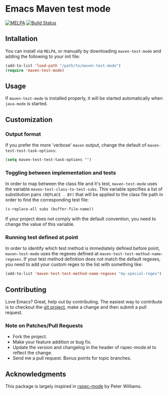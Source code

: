 # Emacs Maven test mode
[![MELPA](http://melpa.org/packages/maven-test-mode-badge.svg)](http://melpa.org/#/maven-test-mode)
[![Build Status](https://travis-ci.org/rranelli/maven-test-mode.svg)](https://travis-ci.org/rranelli/maven-test-mode)

## Intallation
You can install via `MELPA`, or manually by downloading `maven-test-mode` and
adding the following to your init file:

```lisp
(add-to-list 'load-path "/path/to/maven-test-mode")
(require 'maven-test-mode)
```

## Usage

If `maven-test-mode` is installed properly, it will be started automatically
when `java-mode` is started.

## Customization

### Output format

If you prefer the more 'verbose' `maven` output, change the default of
`maven-test-test-task-options`:

```lisp
(setq maven-test-test-task-options "")
```

### Toggling between implementation and tests

In order to map between the class file and it's test, `maven-test-mode` uses the
variable `maven-test-class-to-test-subs`. This variable specifies a list of
substitution pairs `(REPLACE . BY)` that will be applied to the class file path
in order to find the corresponding test file:

```lisp
(s-replace-all subs (buffer-file-name))
```

If your project does not comply with the default convention, you need to change
the value of this variable.

### Running test defined at point

In order to identify which test method is immediately defined before point,
`maven-test-mode` uses the regexes defined at
`maven-test-test-method-name-regexes`. If your test method definition does not
match the default regexes, you need to add your custom regex to the list with
something like:

```lisp
(add-to-list 'maven-test-test-method-name-regexes "my-special-regex")
```

## Contributing

Love Emacs? Great, help out by contributing. The easiest way
to contribute is to checkout the
[git project](https://github.com/rranelli/maven-test-mode), make a change
and then submit a pull request.

### Note on Patches/Pull Requests

* Fork the project.
* Make your feature addition or bug fix.
* Update the version and changelog in the header of rspec-mode.el to
reflect the change.
* Send me a pull request. Bonus points for topic branches.

## Acknowledgments
This package is largely inspired in
[rspec-mode](https://github.com/pezra/rspec-mode) by Peter Williams.
